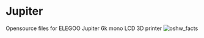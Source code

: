# Jupiter
Opensource files for ELEGOO Jupiter 6k mono LCD 3D printer
![oshw_facts](https://user-images.githubusercontent.com/50951426/208097441-94bc5410-e9cd-4927-a969-7ea58d2d7f41.jpg)
